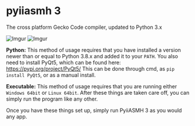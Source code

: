 # pyiiasmh 3

The cross platform Gecko Code compiler, updated to Python 3.x

![Imgur](https://i.imgur.com/t5VXS25.png)
![Imgur](https://i.imgur.com/tOiVaEZ.png)

**Python:**
  This method of usage requires that you have installed a version newer than or equal to Python 3.8.x and added it to your `PATH`. You also need to install PyQt5, which can be found here: https://pypi.org/project/PyQt5/
  This can be done through cmd, as `pip install PyQt5`, or as a manual install.

**Executable:**
  This method of usage requires that you are running either `Windows 64bit` or `Linux 64bit`.
  After these things are taken care off, you can simply run the program like any other.

Once you have these things set up, simply run PyiiASMH 3 as you would any app.
